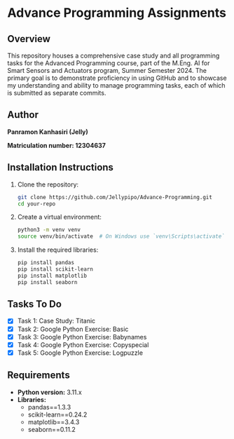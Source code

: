 # Advance Programming Assignments

## Overview

This repository houses a comprehensive case study and all programming tasks for the Advanced Programming course, part of the M.Eng. AI for Smart Sensors and Actuators program, Summer Semester 2024. The primary goal is to demonstrate proficiency in using GitHub and to showcase my understanding and ability to manage programming tasks, each of which is submitted as separate commits.

## Author

**Panramon Kanhasiri (Jelly)**

**Matriculation number: 12304637**

## Installation Instructions

1. Clone the repository:
    ```sh
    git clone https://github.com/Jellypipo/Advance-Programming.git
    cd your-repo
    ```

2. Create a virtual environment:
    ```sh
    python3 -m venv venv
    source venv/bin/activate  # On Windows use `venv\Scripts\activate`
    ```

3. Install the required libraries:
    ```sh
    pip install pandas
    pip install scikit-learn
    pip install matplotlib
    pip install seaborn
    ```

## Tasks To Do

- [x] Task 1: Case Study: Titanic
- [x] Task 2: Google Python Exercise: Basic
- [x] Task 3: Google Python Exercise: Babynames
- [x] Task 4: Google Python Exercise: Copyspecial
- [x] Task 5: Google Python Exercise: Logpuzzle

## Requirements

- **Python version:** 3.11.x
- **Libraries:**
    - pandas==1.3.3
    - scikit-learn==0.24.2
    - matplotlib==3.4.3
    - seaborn==0.11.2
